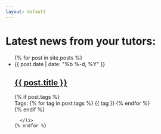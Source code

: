 ```yaml
---
layout: default
---
```


<div class="home">
  <h1 class="page-heading">Latest news from your tutors:</h1>
  <ul class="post-list">
    {% for post in site.posts %}
      <li>
        <span class="post-meta">{{ post.date | date: "%b %-d, %Y" }}</span>
        <h2><a class="post-link" href="{{ post.url | prepend: site.baseurl }}">{{ post.title }}</a></h2>
        {% if post.tags %}
          <div class='post-meta'>
            Tags: 
              {% for tag in post.tags %}
                <span>{{ tag }}</span>
              {% endfor %}
            </div>
        {% endif %}
        
      </li>
    {% endfor %}
  </ul>

</div>
